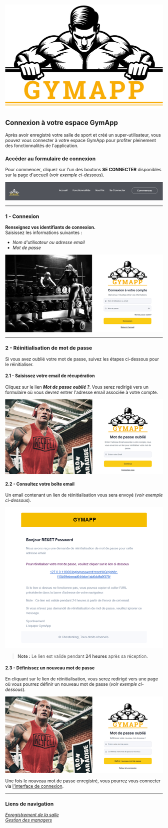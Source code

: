 ![GymApp Logo](/images/logo_md.png "GymApp Logo")

## Connexion à votre espace GymApp

Après avoir enregistré votre salle de sport et créé un super-utilisateur, vous pouvez vous connecter à votre espace GymApp pour profiter pleinement des fonctionnalités de l'application.

### **Accéder au formulaire de connexion**

Pour commencer, cliquez sur l'un des boutons **SE CONNECTER** disponibles sur la page d'accueil (_voir exemple ci-dessous_).

![Get-started](/images/screenshots/register/get-started.png "Get-started button")

---

### 1 - Connexion

**Renseignez vos identifiants de connexion.**  
Saisissez les informations suivantes :  
- _Nom d'utilisateur ou adresse email_  
- _Mot de passe_

![Login Form](/images/screenshots/login/login.png "Login Form")

---

### 2 - Réinitialisation de mot de passe

Si vous avez oublié votre mot de passe, suivez les étapes ci-dessous pour le réinitialiser.

#### **2.1 - Saisissez votre email de récupération**

Cliquez sur le lien **_Mot de passe oublié ?_**. Vous serez redirigé vers un formulaire où vous devrez entrer l'adresse email associée à votre compte.

![Email Validation](/images/screenshots/login/email-validation.png "Email Validation")

#### **2.2 - Consultez votre boîte email**

Un email contenant un lien de réinitialisation vous sera envoyé (_voir exemple ci-dessous_).

![Password mail](/images/screenshots/login/pwd-mail.png "Password mail")

> **Note :** Le lien est valide pendant **24 heures** après sa réception.

#### **2.3 - Définissez un nouveau mot de passe**

En cliquant sur le lien de réinitialisation, vous serez redirigé vers une page où vous pourrez définir un nouveau mot de passe (_voir exemple ci-dessous_).

![Reset Form](/images/screenshots/login/reset.png "Reset Form")

Une fois le nouveau mot de passe enregistré, vous pourrez vous connecter via [l'interface de connexion](#1---connexion).

---

### **Liens de navigation**

[_Enregistrement de la salle_](register.md)  
[_Gestion des managers_](manager.md)
